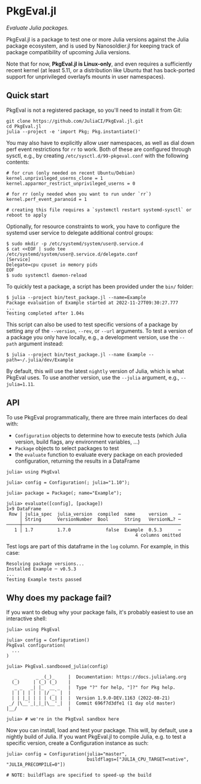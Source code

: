 # PkgEval.jl

*Evaluate Julia packages.*

PkgEval.jl is a package to test one or more Julia versions against the Julia
package ecosystem, and is used by Nanosoldier.jl for keeping track of package
compatibility of upcoming Julia versions.

Note that for now, **PkgEval.jl is Linux-only**, and even requires a
sufficiently recent kernel (at least 5.11, or a distribution like Ubuntu that
has back-ported support for unprivileged overlayfs mounts in user namespaces).


## Quick start

PkgEval is not a registered package, so you'll need to install it from Git:

```shell
git clone https://github.com/JuliaCI/PkgEval.jl.git
cd PkgEval.jl
julia --project -e 'import Pkg; Pkg.instantiate()'
```

You may also have to explicitly allow user namespaces, as well as dial down perf
event restrictions for `rr` to work. Both of these are configured through sysctl,
e.g., by creating `/etc/sysctl.d/99-pkgeval.conf` with the following contents:

```
# for crun (only needed on recent Ubuntu/Debian)
kernel.unprivileged_userns_clone = 1
kernel.apparmor_restrict_unprivileged_userns = 0

# for rr (only needed when you want to run under `rr`)
kernel.perf_event_paranoid = 1

# creating this file requires a `systemctl restart systemd-sysctl` or reboot to apply
```

Optionally, for resource constraints to work, you have to configure the systemd
user service to delegate additional control groups:

```
$ sudo mkdir -p /etc/systemd/system/user@.service.d
$ cat <<EOF | sudo tee /etc/systemd/system/user@.service.d/delegate.conf
[Service]
Delegate=cpu cpuset io memory pids
EOF
$ sudo systemctl daemon-reload
```

To quickly test a package, a script has been provided under the `bin/` folder:

```shell
$ julia --project bin/test_package.jl --name=Example
Package evaluation of Example started at 2022-11-27T09:30:27.777
...
Testing completed after 1.04s
```

This script can also be used to test specific versions of a package by setting any of the
`--version`, `--rev`, or `--url` arguments. To test a version of a package you only have
locally, e.g., a development version, use the `--path` argument instead:

```shell
$ julia --project bin/test_package.jl --name Example --path=~/.julia/dev/Example
```

By default, this will use the latest `nightly` version of Julia, which is what PkgEval
uses. To use another version, use the `--julia` argument, e.g., `--julia=1.11`.


## API

To use PkgEval programmatically, there are three main interfaces do deal with:

- `Configuration` objects to determine how to execute tests (which Julia version, build
  flags, any environment variables, ...)
- `Package` objects to select packages to test
- the `evaluate` function to evaluate every package on each provieded configuration,
  returning the results in a DataFrame

```julia-repl
julia> using PkgEval

julia> config = Configuration(; julia="1.10");

julia> package = Package(; name="Example");

julia> evaluate([config], [package])
1×9 DataFrame
 Row │ julia_spec  julia_version  compiled  name     version    ⋯
     │ String      VersionNumber  Bool      String   VersionN…? ⋯
─────┼───────────────────────────────────────────────────────────
   1 │ 1.7         1.7.0             false  Example  0.5.3      ⋯
                                                4 columns omitted
```

Test logs are part of this dataframe in the `log` column. For example, in this case:

```
Resolving package versions...
Installed Example ─ v0.5.3
...
Testing Example tests passed
```


## Why does my package fail?

If you want to debug why your package fails, it's probably easiest to use an interactive
shell:

```julia-repl
julia> using PkgEval

julia> config = Configuration()
PkgEval configuration(
  ...
)

julia> PkgEval.sandboxed_julia(config)

   _       _ _(_)_     |  Documentation: https://docs.julialang.org
  (_)     | (_) (_)    |
   _ _   _| |_  __ _   |  Type "?" for help, "]?" for Pkg help.
  | | | | | | |/ _` |  |
  | | |_| | | | (_| |  |  Version 1.9.0-DEV.1163 (2022-08-21)
 _/ |\__'_|_|_|\__'_|  |  Commit 696f7d3dfe1 (1 day old master)
|__/                   |

julia> # we're in the PkgEval sandbox here
```

Now you can install, load and test your package. This will, by default, use a nightly build
of Julia. If you want PkgEval.jl to compile Julia, e.g. to test a specific version, create
a Configuration instance as such:

```julia-repl
julia> config = Configuration(julia="master",
                              buildflags=["JULIA_CPU_TARGET=native", "JULIA_PRECOMPILE=0"])

# NOTE: buildflags are specified to speed-up the build
```
